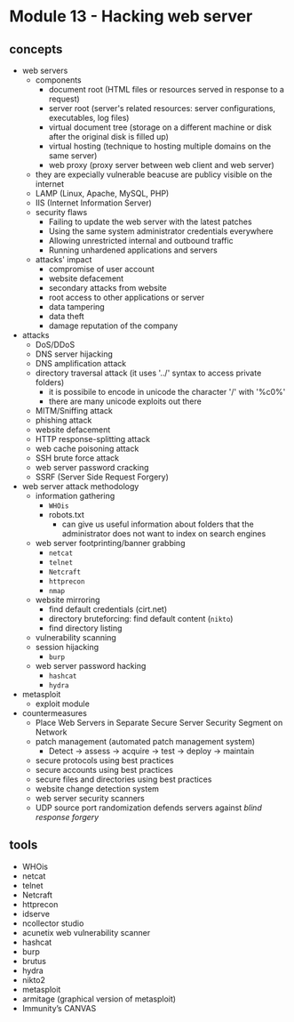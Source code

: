 # Module 13 - Hacking web server

## concepts
- web servers
    - components
        - document root (HTML files or resources served in response to a request)
        - server root (server's related resources: server configurations, executables, log files)
        - virtual document tree (storage on a different machine or disk after the original disk is filled up)
        - virtual hosting (technique to hosting multiple domains on the same server)
        - web proxy (proxy server between web client and web server)
    - they are expecially vulnerable beacuse are publicy visible on the internet
    - LAMP (Linux, Apache, MySQL, PHP)
    - IIS (Internet Information Server)
    - security flaws
        - Failing to update the web server with the latest patches 
        - Using the same system administrator credentials everywhere 
        - Allowing unrestricted internal and outbound traffic 
        - Running unhardened applications and servers
    - attacks' impact
        - compromise of user account
        - website defacement
        - secondary attacks from website
        - root access to other applications or server
        - data tampering
        - data theft
        - damage reputation of the company
- attacks
    - DoS/DDoS
    - DNS server hijacking
    - DNS amplification attack
    - directory traversal attack (it uses '../' syntax to access private folders)
        - it is possibile to encode in unicode the character '/' with '%c0%'
        - there are many unicode exploits out there
    - MITM/Sniffing attack
    - phishing attack
    - website defacement
    - HTTP response-splitting attack
    - web cache poisoning attack
    - SSH brute force attack
    - web server password cracking
    - SSRF (Server Side Request Forgery)
- web server attack methodology
    - information gathering
        - `WHOis`
        - robots.txt
            - can give us useful information about folders that the administrator does not want to index on search engines
    - web server footprinting/banner grabbing
        - `netcat`
        - `telnet`
        - `Netcraft`
        - `httprecon`
        - `nmap`
    - website mirroring
        - find default credentials (cirt.net)
        - directory bruteforcing: find default content (`nikto`)
        - find directory listing
    - vulnerability scanning
    - session hijacking
        - `burp`
    - web server password hacking
        - `hashcat`
        - `hydra`
- metasploit
    - exploit module
- countermeasures
    - Place Web Servers in Separate Secure Server Security Segment on Network
    - patch management (automated patch management system)
        - Detect -> assess -> acquire -> test -> deploy -> maintain
    - secure protocols using best practices
    - secure accounts using best practices
    - secure files and directories using best practices
    - website change detection system
    - web server security scanners
    - UDP source port randomization defends servers against *blind response forgery*

## tools
- WHOis
- netcat
- telnet
- Netcraft
- httprecon
- idserve
- ncollector studio
- acunetix web vulnerability scanner
- hashcat
- burp
- brutus
- hydra
- nikto2
- metasploit
- armitage (graphical version of metasploit)
- Immunity’s CANVAS